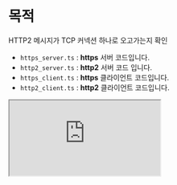 # 목적 
HTTP2 메시지가 TCP 커넥션 하나로 오고가는지 확인

* `https_server.ts` : **https** 서버 코드입니다.
* `http2_server.ts` : **http2** 서버 코드 입니다.
* `https_client.ts` : **https** 클라이언트 코드입니다.
* `http2_client.ts` : **http2** 클라이언트 코드입니다.

<iframe src="https://jhkim31.notion.site/HTTP-2-HTTPS-aa90d818b745413a8e0b942e7d0d3236">
